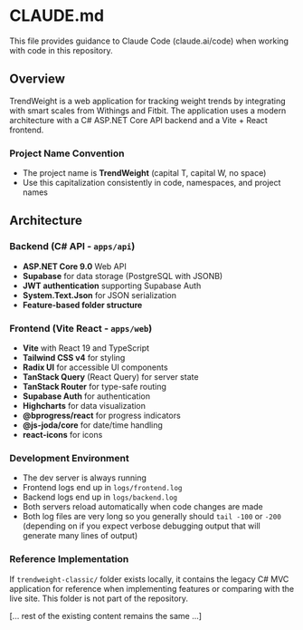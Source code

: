 # CLAUDE.md

This file provides guidance to Claude Code (claude.ai/code) when working with code in this repository.

## Overview

TrendWeight is a web application for tracking weight trends by integrating with smart scales from Withings and Fitbit. The application uses a modern architecture with a C# ASP.NET Core API backend and a Vite + React frontend.

### Project Name Convention
- The project name is **TrendWeight** (capital T, capital W, no space)
- Use this capitalization consistently in code, namespaces, and project names

## Architecture

### Backend (C# API - `apps/api`)
- **ASP.NET Core 9.0** Web API
- **Supabase** for data storage (PostgreSQL with JSONB)
- **JWT authentication** supporting Supabase Auth
- **System.Text.Json** for JSON serialization
- **Feature-based folder structure**

### Frontend (Vite React - `apps/web`)  
- **Vite** with React 19 and TypeScript
- **Tailwind CSS v4** for styling
- **Radix UI** for accessible UI components
- **TanStack Query** (React Query) for server state
- **TanStack Router** for type-safe routing
- **Supabase Auth** for authentication
- **Highcharts** for data visualization
- **@bprogress/react** for progress indicators
- **@js-joda/core** for date/time handling
- **react-icons** for icons

### Development Environment
- The dev server is always running
- Frontend logs end up in `logs/frontend.log`
- Backend logs end up in `logs/backend.log`
- Both servers reload automatically when code changes are made
- Both log files are very long so you generally should `tail -100` or `-200` (depending on if you expect verbose debugging output that will generate many lines of output)

### Reference Implementation
If `trendweight-classic/` folder exists locally, it contains the legacy C# MVC application for reference when implementing features or comparing with the live site. This folder is not part of the repository.

[... rest of the existing content remains the same ...]